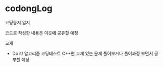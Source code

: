 # codongLog

코딩동지 일지

코드로 작성한 내용은 이곳에 공유할 예정


교재

  - Do it! 알고리즘 코딩테스트 C++편
    교재 있는 문제 풀어보거나 풀이과정 보면서 공부할 예정
